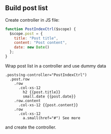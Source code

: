 ## Build post list

Create controller in JS file:

```js
function PostIndexCtrl($scope) {
  $scope.post = {
    title: "Post title",
    content: "Post content",
    date: new Date()
  };
}
```

Wrap post list in a controller and use dummy data

```slim
.posts(ng-controller="PostIndexCtrl")
  .post.row
    .row
      .col-xs-12
        h2 {{post.title}}
        small.date {{post.date}}
    .row.content
      .col-xs-12 {{post.content}}
    .row
      .col-xs-12
        a.small(href="#") See more
```

and create the controller.

